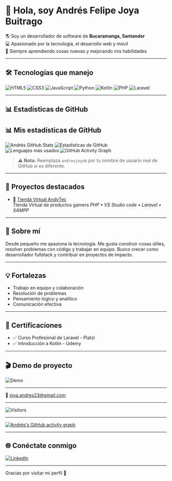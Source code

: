 # 👋 Hola, soy Andrés Felipe Joya Buitrago

🌎 Soy un desarrollador de software de **Bucaramanga, Santander**  
💻 Apasionado por la tecnología, el desarrollo web y móvil  
🚀 Siempre aprendiendo cosas nuevas y mejorando mis habilidades

---

## 🛠 Tecnologías que manejo

![HTML5](https://img.shields.io/badge/-HTML5-E34F26?style=for-the-badge&logo=html5&logoColor=fff)
![CSS3](https://img.shields.io/badge/-CSS3-1572B6?style=for-the-badge&logo=css3&logoColor=fff)
![JavaScript](https://img.shields.io/badge/-JavaScript-F7DF1E?style=for-the-badge&logo=javascript&logoColor=000)
![Python](https://img.shields.io/badge/-Python-3776AB?style=for-the-badge&logo=python&logoColor=fff)
![Kotlin](https://img.shields.io/badge/-Kotlin-0095D5?style=for-the-badge&logo=kotlin&logoColor=fff)
![PHP](https://img.shields.io/badge/-PHP-777BB4?style=for-the-badge&logo=php&logoColor=fff)
![Laravel](https://img.shields.io/badge/-Laravel-FF2D20?style=for-the-badge&logo=laravel&logoColor=fff)

---

## 📊 Estadísticas de GitHub

## 📊 Mis estadísticas de GitHub

![Andrés GitHub Stats](https://github-readme-stats.vercel.app/api?username=Sandrez12&show_icons=true&theme=tokyonight)
![Estadísticas de GitHub](https://github-readme-stats.vercel.app/api?username=Sandrez12&show_icons=true&theme=radical)  
![Lenguajes más usados](https://github-readme-stats.vercel.app/api/top-langs/?username=Sandrez12&layout=compact&theme=radical)
![GitHub Activity Graph](https://github-readme-activity-graph.vercel.app/graph?username=Sandrez12&theme=dracula)


> ⚠️ **Nota:** Reemplaza `andresjoyab` por tu nombre de usuario real de GitHub si es diferente.

---

## 🚀 Proyectos destacados


- 📱 [Tienda Virtual AndyTec](https://github.com/Sandrez12/AndyTec.git)  
  Tienda Virtual de productos gamers
  _PHP • VS Studio code • Laravel • XAMPP_

---

## 🧠 Sobre mí
Desde pequeño me apasiona la tecnología. Me gusta construir cosas útiles, resolver problemas con código y trabajar en equipo. Busco crecer como desarrollador fullstack y contribuir en proyectos de impacto.

---

## 💡 Fortalezas

- Trabajo en equipo y colaboración
- Resolución de problemas
- Pensamiento lógico y analítico
- Comunicación efectiva

---

## 📜 Certificaciones

- ✅ Curso Profesional de Laravel - Platzi
- ✅ Introducción a Kotlin - Udemy

---

## 🎬 Demo de proyecto

![Demo](https://github.com/Sandrez12/AndyTec.git/blob/main/demo.gif)

---

📩 joya.andres23@gmail.com

---

![Visitors](https://komarev.com/ghpvc/?username=andresjoyab&label=Profile%20views&color=0e75b6&style=flat)

---
<!-- GitHub Activity Graph -->
[![Andrés's GitHub activity graph](https://github-readme-activity-graph.vercel.app/graph?username=Sandrez12&theme=react-dark)](https://github.com/ashutosh00710/github-readme-activity-graph)

---

## 🌐 Conéctate conmigo

[![LinkedIn](https://img.shields.io/badge/LinkedIn-0077B5?style=for-the-badge&logo=linkedin&logoColor=white)](https://www.linkedin.com/in/andres-joya-69a552357)

---

Gracias por visitar mi perfil 🚀
